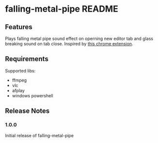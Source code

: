 # falling-metal-pipe README

## Features

Plays falling metal pipe sound effect on operning new editor tab and glass breaking sound on tab close. Inspired by [this chrome extension](https://chromewebstore.google.com/detail/falling-metal-pipe/nbgmlhcjfjkbpflgcfemflmcdgegcckj).

## Requirements

Supported libs:

- ffmpeg
- vlc
- afplay
- windows powershell

## Release Notes

### 1.0.0

Initial release of falling-metal-pipe
